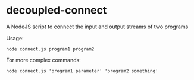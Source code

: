 # decoupled-connect
A NodeJS script to connect the input and output streams of two programs

Usage:
```
node connect.js program1 program2
```

For more complex commands:
```
node connect.js 'program1 parameter' 'program2 something'
```

